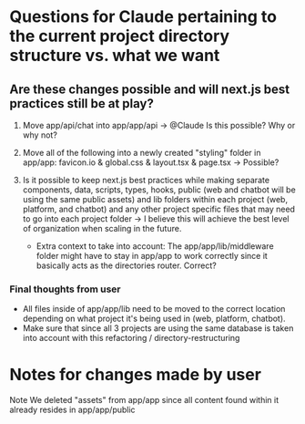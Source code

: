 # Questions for Claude pertaining to the current project directory structure vs. what we want #
## Are these changes possible and will next.js best practices still be at play?

1. Move app/api/chat into app/app/api -> @Claude Is this possible? Why or why not?

2. Move all of the following into a newly created "styling" folder in app/app: favicon.io & global.css & layout.tsx & page.tsx -> Possible?

3. Is it possible to keep next.js best practices while making separate components, data, scripts, types, hooks, public (web and chatbot will be using the same public assets) and lib folders within each project (web, platform, and chatbot) and any other project specific files that may need to go into each project folder -> I believe this will achieve the best level of organization when scaling in the future.
    - Extra context to take into account: The app/app/lib/middleware folder might have to stay in app/app to work correctly since it basically acts as the directories router. Correct?

### Final thoughts from user
-   All files inside of app/app/lib need to be moved to the correct location depending on what project it's being used in (web, platform, chatbot).
-   Make sure that since all 3 projects are using the same database is taken into account with this refactoring / directory-restructuring


# Notes for changes made by user
 Note We deleted "assets" from app/app since all content found within it already resides in app/app/public

